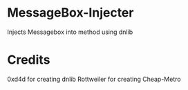 # MessageBox-Injecter
Injects Messagebox into method using dnlib

# Credits
0xd4d for creating dnlib
Rottweiler for creating Cheap-Metro
